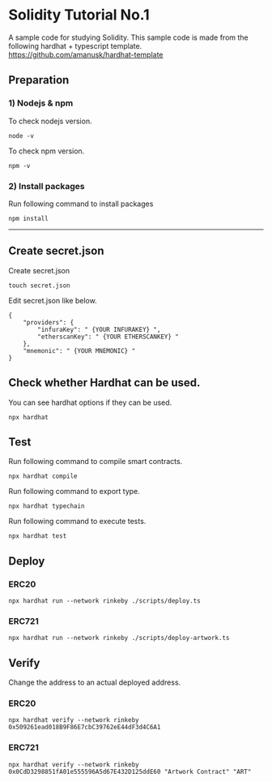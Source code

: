 # Solidity Tutorial No.1
A sample code for studying Solidity.
This sample code is made from the following hardhat + typescript template.
https://github.com/amanusk/hardhat-template

## Preparation

### 1) Nodejs & npm
To check nodejs version.

`node -v`

To check npm version.

`npm -v`

### 2) Install packages

Run following command to install packages

`npm install`

---

## Create secret.json

Create secret.json

`touch secret.json`

Edit secret.json like below.

```
{
    "providers": {
        "infuraKey": " {YOUR INFURAKEY} ",
        "etherscanKey": " {YOUR ETHERSCANKEY} "
    },
    "mnemonic": " {YOUR MNEMONIC} "
}
```

## Check whether Hardhat can be used.
You can see hardhat options if they can be used.

`npx hardhat`

## Test
Run following command to compile smart contracts.

`npx hardhat compile`

Run following command to export type.

`npx hardhat typechain`

Run following command to execute tests.

`npx hardhat test`

## Deploy
### ERC20
`npx hardhat run --network rinkeby ./scripts/deploy.ts`
### ERC721
`npx hardhat run --network rinkeby ./scripts/deploy-artwork.ts`

## Verify
Change the address to an actual deployed address.
### ERC20
`npx hardhat verify --network rinkeby 0x509261ead018B9F86E7cbC39762eE44dF3d4C6A1`
### ERC721
`npx hardhat verify --network rinkeby 0x0CdD3298851fA01e555596A5d67E432D125ddE60 "Artwork Contract" "ART"`